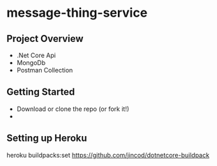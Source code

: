 # message-thing-service

## Project Overview
* .Net Core Api
* MongoDb
* Postman Collection

## Getting Started 
- Download or clone the repo (or fork it!)
- 


## Setting up Heroku
heroku buildpacks:set https://github.com/jincod/dotnetcore-buildpack

